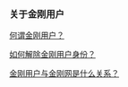 ### 关于金刚用户
[何谓金刚用户？](https://a2zitpro.github.io/web/金剛用户)

[如何解除金刚用户身份？](https://a2zitpro.github.io/web/如何解除金刚用户身份)

[金刚用户与金刚网是什么关系？](https://a2zitpro.github.io/web/金刚用户与金刚网的关系)
